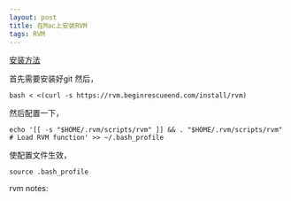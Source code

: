 ```yaml
---
layout: post
title: 在Mac上安装RVM
tags: RVM
---
```


[安装方法](http://beginrescueend.com/rvm/install/)

首先需要安装好git
然后，

```
bash < <(curl -s https://rvm.beginrescueend.com/install/rvm)
```

然后配置一下，

```
echo '[[ -s "$HOME/.rvm/scripts/rvm" ]] && . "$HOME/.rvm/scripts/rvm" # Load RVM function' >> ~/.bash_profile
```

使配置文件生效，

```
source .bash_profile
```

rvm notes:

